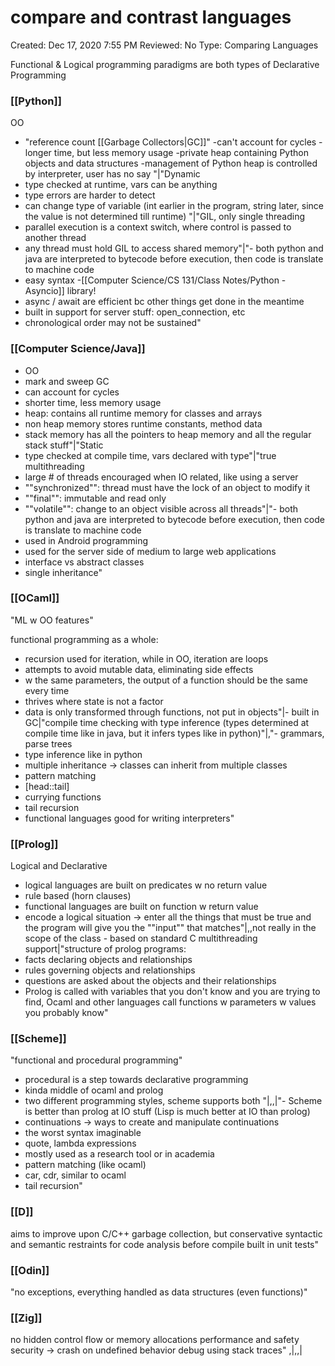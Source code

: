 # compare and contrast languages

Created: Dec 17, 2020 7:55 PM
Reviewed: No
Type: Comparing Languages

Functional & Logical programming paradigms are both types of Declarative Programming

### [[Python]]
OO
- "reference count [[Garbage Collectors|GC]]"
-can't account for cycles
-longer time, but less memory usage
-private heap containing Python objects and data structures
-management of Python heap is controlled by interpreter, user has no say
"|"Dynamic
- type checked at runtime, vars can be anything
- type errors are harder to detect
- can change type of variable (int earlier in the program, string later, since the value is not determined till runtime) "|"GIL, only single threading
- parallel execution is a context switch, where control is passed to another thread
- any thread must hold GIL to access shared memory"|"- both python and java are interpreted to bytecode before execution, then code is translate to machine code 
- easy syntax
-[[Computer Science/CS 131/Class Notes/Python - Asyncio]] library!
- async / await are efficient bc other things get done in the meantime
- built in support for server stuff: open_connection, etc
- chronological order may not be sustained"



### [[Computer Science/Java]]
- OO
- mark and sweep GC
- can account for cycles
- shorter time, less memory usage
- heap: contains all runtime memory for classes and arrays
- non heap memory stores runtime constants, method data
- stack memory has all the pointers to heap memory and all the regular stack stuff"|"Static
- type checked at compile time, vars declared with type"|"true multithreading
- large # of threads encouraged when IO related, like using a server
- ""synchronized"": thread must have the lock of an object to modify it
- ""final"": immutable and read only
- ""volatile"": change to an object visible across all threads"|"- both python and java are interpreted to bytecode before execution, then code is translate to machine code 
- used in Android programming
- used for the server side of medium to large web applications
- interface vs abstract classes
- single inheritance"



### [[OCaml]] 

"ML w OO features"

functional programming as a whole: 
- recursion used for iteration, while in OO, iteration are loops
- attempts to avoid mutable data, eliminating side effects
- w the same parameters, the output of a function should be the same every time
- thrives where state is not a factor
- data is only transformed through functions, not put in objects"|- built in GC|"compile time checking with type inference (types determined at compile time like in java, but it infers types like in python)"|,"- grammars, parse trees
- type inference like in python
- multiple inheritance → classes can inherit from multiple classes
- pattern matching
- [head::tail]
- currying functions
- tail recursion
- functional languages good for writing interpreters"


### [[Prolog]]
Logical and Declarative
- logical languages are built on predicates w no return value
- rule based (horn clauses)
- functional languages are built on function w return value
- encode a logical situation → enter all the things that must be true and the program will give you the ""input"" that matches"|,,not really in the scope of the class - based on standard C multithreading support|"structure of prolog programs: 
- facts declaring objects and relationships 
- rules governing objects and relationships
- questions are asked about the objects and their relationships
- Prolog is called with variables that you don't know and you are trying to find, Ocaml and other languages call functions w parameters w values you probably know"


### [[Scheme]]
"functional and procedural programming"
- procedural is a step towards declarative programming 
- kinda middle of ocaml and prolog
- two different programming styles, scheme supports both "|,,|"- Scheme is better than prolog at IO stuff (Lisp is much better at IO than prolog)
- continuations → ways to create and manipulate continuations
- the worst syntax imaginable
- quote, lambda expressions
- mostly used as a research tool or in academia
- pattern matching (like ocaml)
- car, cdr, similar to ocaml
- tail recursion"


### [[D]]
aims to improve upon C/C++
garbage collection, but conservative
syntactic and semantic restraints for code analysis before compile
built in unit tests"


### [[Odin]]
"no exceptions, everything handled as data structures (even functions)"


### [[Zig]]
no hidden control flow or memory allocations
performance and safety 
security → crash on undefined behavior 
debug using stack traces"
,|,,|
